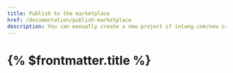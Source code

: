 ```yaml
---
title: Publish to the marketplace
href: /documentation/publish-marketplace
description: You can manually create a new project if inlang.com/new is not working for you.
---
```


# {% $frontmatter.title %}

<!-- TODO @floriandwt please write the publish to the marketplace docs -->

